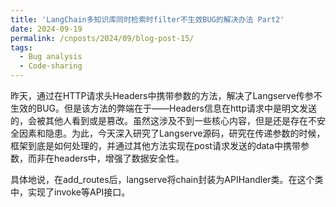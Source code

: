 ```yaml
---
title: 'LangChain多知识库同时检索时filter不生效BUG的解决办法 Part2'
date: 2024-09-19
permalink: /cnposts/2024/09/blog-post-15/
tags:
  - Bug analysis
  - Code-sharing
---
```


昨天，通过在HTTP请求头Headers中携带参数的方法，解决了Langserve传参不生效的BUG。但是该方法的弊端在于——Headers信息在http请求中是明文发送的，会被其他人看到或是篡改。虽然这涉及不到一些核心内容，但是还是存在不安全因素和隐患。为此，今天深入研究了Langserve源码，研究在传递参数的时候，框架到底是如何处理的，并通过其他方法实现在post请求发送的data中携带参数，而非在headers中，增强了数据安全性。

具体地说，在add_routes后，langserve将chain封装为APIHandler类。在这个类中，实现了invoke等API接口。